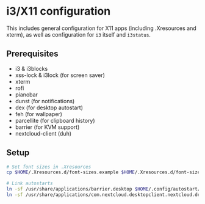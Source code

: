 # i3/X11 configuration

This includes general configuration for X11 apps (including .Xresources and
xterm), as well as configuration for `i3` itself and `i3status`.

## Prerequisites

- i3 & i3blocks
- xss-lock & i3lock (for screen saver)
- xterm
- rofi
- pianobar
- dunst (for notifications)
- dex (for desktop autostart)
- feh (for wallpaper)
- parcellite (for clipboard history)
- barrier (for KVM support)
- nextcloud-client (duh)

## Setup

```bash
# Set font sizes in .Xresources
cp $HOME/.Xresources.d/font-sizes.example $HOME/.Xresources.d/font-sizes

# Link autostarts
ln -sf /usr/share/applications/barrier.desktop $HOME/.config/autostart/
ln -sf /usr/share/applications/com.nextcloud.desktopclient.nextcloud.desktop $HOME/.config/autostart/
```
